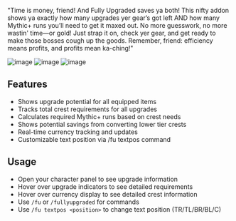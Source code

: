 "Time is money, friend! And Fully Upgraded saves ya both! This nifty addon shows ya exactly how many upgrades yer gear’s got left AND how many Mythic+ runs you’ll need to get it maxed out. No more guesswork, no more wastin' time—or gold! Just strap it on, check yer gear, and get ready to make those bosses cough up the goods. Remember, friend: efficiency means profits, and profits mean ka-ching!"

![image](https://github.com/user-attachments/assets/952ca42f-0357-4c32-9da1-9c9bfbeb612b)
![image](https://github.com/user-attachments/assets/7e34a903-0406-4fdd-b3e5-ee6909d912ee)
![image](https://github.com/user-attachments/assets/118f50dc-3867-4f81-8236-9a8c458059af)


## Features
- Shows upgrade potential for all equipped items
- Tracks total crest requirements for all upgrades
- Calculates required Mythic+ runs based on crest needs
- Shows potential savings from converting lower tier crests
- Real-time currency tracking and updates
- Customizable text position via /fu textpos command

## Usage
- Open your character panel to see upgrade information
- Hover over upgrade indicators to see detailed requirements
- Hover over currency display to see detailed crest information
- Use `/fu` or `/fullyupgraded` for commands
- Use `/fu textpos <position>` to change text position (TR/TL/BR/BL/C)



